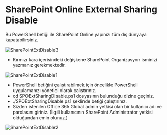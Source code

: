 # SharePoint Online External Sharing Disable
Bu PowerShell betiği ile SharePoint Online yapınızı tüm dış dünyaya kapatabilirsiniz. 

![SharePointExtDisable3](https://user-images.githubusercontent.com/53214224/167172898-0ebe174f-d69f-4a5f-94db-fa7db2122e03.png)
- Kırmızı kara içerisindeki değişkene SharePoint Organizasyon isminizi yazmanız gerekmektedir.

![SharePointExtDisable1](https://user-images.githubusercontent.com/53214224/167168900-ae65c405-7579-490f-9081-359f429bfbd6.png)

- PowerShell betiğini çalıştırabilmek için öncelikle PowerShell uygulamanızı yönetici olarak çalıştırınız.
- cd SPOExtSharingDisable.ps1 dosyasının bulunduğu dizine geçiniz.
- ./SPOExtSharingDisable.ps1 şeklinde betiği çalıştırınız.
- Sizden istenilen Office 365 Global admin yetkisi olan bir kullanıcı adı ve parolasını giriniz. (İlgili kullanıcının SharePoint Administrator yetkisi olduğundan emin olunuz.)

![SharePointExtDisable2](https://user-images.githubusercontent.com/53214224/167169463-54318b47-43ce-4655-8db9-b83e7c2a9fec.png)
